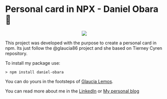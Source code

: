 
# Personal card in NPX - Daniel Obara :floppy_disk:

<p align="center">
 <img src="https://i.imgsafe.org/42/420682df78.png"/>
</p>

This project was developed with the purpose to create a personal card in npm. 
Its just follow the @glaucia86 project and she based on Tierney Cyren repository.

To install my package use:

```
> npm install daniel-obara

```

You can do yours in the footsteps of [Glaucia Lemos](https://github.com/glaucia86/glaucia86).


You can read more about me in the [LinkedIn](https://www.linkedin.com/in/danielobara)
or [My personal blog](https://www.danielobara.wordpress.com)
